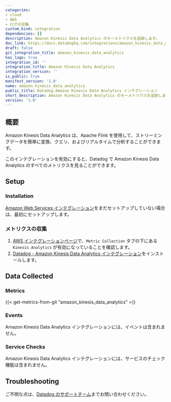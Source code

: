 ```yaml
---
categories:
- cloud
- AWS
- ログの収集
custom_kind: integration
dependencies: []
description: Amazon Kinesis Data Analytics のキーメトリクスを追跡します。
doc_link: https://docs.datadoghq.com/integrations/amazon_kinesis_data_analytics/
draft: false
git_integration_title: amazon_kinesis_data_analytics
has_logo: true
integration_id: ''
integration_title: Amazon Kinesis Data Analytics
integration_version: ''
is_public: true
manifest_version: '1.0'
name: amazon_kinesis_data_analytics
public_title: Datadog-Amazon Kinesis Data Analytics インテグレーション
short_description: Amazon Kinesis Data Analytics のキーメトリクスを追跡します。
version: '1.0'
---
```


<!--  SOURCED FROM https://github.com/DataDog/dogweb -->
## 概要

Amazon Kinesis Data Analytics は、Apache Flink を使用して、ストリーミングデータを簡単に変換、クエリ、およびリアルタイムで分析することができます。

このインテグレーションを有効にすると、Datadog で Amazon Kinesis Data Analytics のすべてのメトリクスを見ることができます。

## Setup

### Installation

[Amazon Web Services インテグレーション][1]をまだセットアップしていない場合は、最初にセットアップします。

### メトリクスの収集

1. [AWS インテグレーションページ][2]で、`Metric Collection` タブの下にある `Kinesis Analytics` が有効になっていることを確認します。
2. [Datadog - Amazon Kinesis Data Analytics インテグレーション][3]をインストールします。

## Data Collected

### Metrics
{{< get-metrics-from-git "amazon_kinesis_data_analytics" >}}


### Events

Amazon Kinesis Data Analytics インテグレーションには、イベントは含まれません。

### Service Checks

Amazon Kinesis Data Analytics インテグレーションには、サービスのチェック機能は含まれません。

## Troubleshooting

ご不明な点は、[Datadog のサポートチーム][5]までお問い合わせください。

[1]: https://docs.datadoghq.com/ja/integrations/amazon_web_services/
[2]: https://app.datadoghq.com/integrations/amazon-web-services
[3]: https://app.datadoghq.com/integrations/amazon-kinesis-data-analytics
[4]: https://github.com/DataDog/dogweb/blob/prod/integration/amazon_kinesis_data_analytics/amazon_kinesis_data_analytics_metadata.csv
[5]: https://docs.datadoghq.com/ja/help/